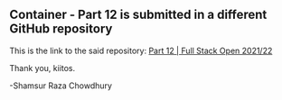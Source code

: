 ## Container - Part 12 is submitted in a different GitHub repository 

This is the link to the said repository: [Part 12 | Full Stack Open 2021/22](https://github.com/shamsch/part12-containers-applications)

Thank you, kiitos. 

-Shamsur Raza Chowdhury
